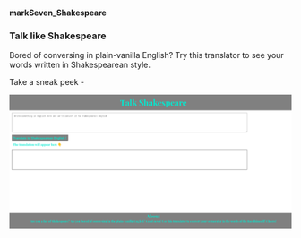 #### markSeven_Shakespeare
### Talk like Shakespeare 

Bored of conversing in plain-vanilla English? 
Try this translator to see your words written in Shakespearean style.

Take a sneak peek - 

![Alt text](./screenshot.png)
